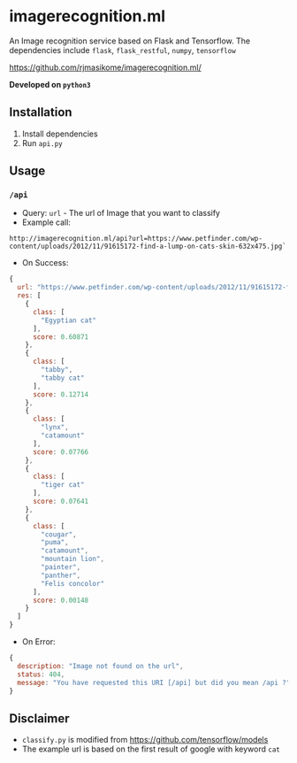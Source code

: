 # imagerecognition.ml
An Image recognition service based on Flask and Tensorflow. The dependencies include `flask`, `flask_restful`, `numpy`, `tensorflow`

https://github.com/rjmasikome/imagerecognition.ml/

**Developed on `python3`**

## Installation
1. Install dependencies
2. Run `api.py`

## Usage
### `/api`
* Query: `url` - The url of Image that you want to classify
* Example call:
```
http://imagerecognition.ml/api?url=https://www.petfinder.com/wp-content/uploads/2012/11/91615172-find-a-lump-on-cats-skin-632x475.jpg`
```
* On Success:
```js
{
  url: "https://www.petfinder.com/wp-content/uploads/2012/11/91615172-find-a-lump-on-cats-skin-632x475.jpg",
  res: [
    {
      class: [
        "Egyptian cat"
      ],
      score: 0.60871
    },
    {
      class: [
        "tabby",
        "tabby cat"
      ],
      score: 0.12714
    },
    {
      class: [
        "lynx",
        "catamount"
      ],
      score: 0.07766
    },
    {
      class: [
        "tiger cat"
      ],
      score: 0.07641
    },
    {
      class: [
        "cougar",
        "puma",
        "catamount",
        "mountain lion",
        "painter",
        "panther",
        "Felis concolor"
      ],
      score: 0.00148
    }
  ]
}
```
* On Error:
```js
{
  description: "Image not found on the url",
  status: 404,
  message: "You have requested this URI [/api] but did you mean /api ?"
}
```

## Disclaimer
* `classify.py` is modified from https://github.com/tensorflow/models
* The example url is based on the first result of google with keyword `cat`
